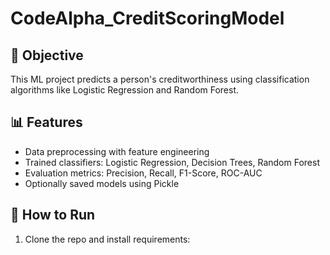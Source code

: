 # CodeAlpha_CreditScoringModel

## 🎯 Objective
This ML project predicts a person's creditworthiness using classification algorithms like Logistic Regression and Random Forest.

## 📊 Features
- Data preprocessing with feature engineering
- Trained classifiers: Logistic Regression, Decision Trees, Random Forest
- Evaluation metrics: Precision, Recall, F1-Score, ROC-AUC
- Optionally saved models using Pickle

## 🚀 How to Run
1. Clone the repo and install requirements:
